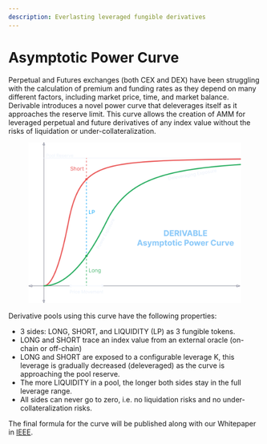 ```yaml
---
description: Everlasting leveraged fungible derivatives
---
```


# Asymptotic Power Curve

Perpetual and Futures exchanges (both CEX and DEX) have been struggling with the calculation of premium and funding rates as they depend on many different factors, including market price, time, and market balance. Derivable introduces a novel power curve that deleverages itself as it approaches the reserve limit. This curve allows the creation of AMM for leveraged perpetual and future derivatives of any index value without the risks of liquidation or under-collateralization.

<figure><img src="../../.gitbook/assets/image (9).png" alt=""><figcaption></figcaption></figure>

Derivative pools using this curve have the following properties:

* 3 sides: LONG, SHORT, and LIQUIDITY (LP) as 3 fungible tokens.
* LONG and SHORT trace an index value from an external oracle (on-chain or off-chain)
* LONG and SHORT are exposed to a configurable leverage K, this leverage is gradually decreased (deleveraged) as the curve is approaching the pool reserve.
* The more LIQUIDITY in a pool, the longer both sides stay in the full leverage range.&#x20;
* All sides can never go to zero, i.e. no liquidation risks and no under-collateralization risks.

The final formula for the curve will be published along with our Whitepaper in [IEEE](https://www.ieee.org).
